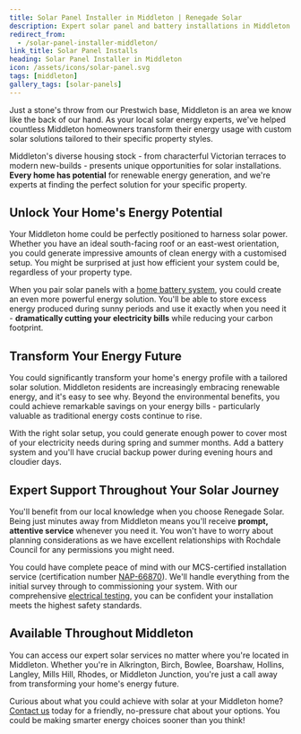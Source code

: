 ```yaml
---
title: Solar Panel Installer in Middleton | Renegade Solar
description: Expert solar panel and battery installations in Middleton from locally-based Renegade Solar, an MCS-certified installer with excellent customer reviews.
redirect_from:
  - /solar-panel-installer-middleton/
link_title: Solar Panel Installs
heading: Solar Panel Installer in Middleton
icon: /assets/icons/solar-panel.svg
tags: [middleton]
gallery_tags: [solar-panels]
---
```


Just a stone's throw from our Prestwich base, Middleton is an area we know like the back of our hand. As your local solar energy experts, we've helped countless Middleton homeowners transform their energy usage with custom solar solutions tailored to their specific property styles.

Middleton's diverse housing stock - from characterful Victorian terraces to modern new-builds - presents unique opportunities for solar installations. **Every home has potential** for renewable energy generation, and we're experts at finding the perfect solution for your specific property.

## Unlock Your Home's Energy Potential

Your Middleton home could be perfectly positioned to harness solar power. Whether you have an ideal south-facing roof or an east-west orientation, you could generate impressive amounts of clean energy with a customised setup. You might be surprised at just how efficient your system could be, regardless of your property type.

When you pair solar panels with a [home battery system](/services/home-battery-installations/), you could create an even more powerful energy solution. You'll be able to store excess energy produced during sunny periods and use it exactly when you need it - **dramatically cutting your electricity bills** while reducing your carbon footprint.

## Transform Your Energy Future

You could significantly transform your home's energy profile with a tailored solar solution. Middleton residents are increasingly embracing renewable energy, and it's easy to see why. Beyond the environmental benefits, you could achieve remarkable savings on your energy bills - particularly valuable as traditional energy costs continue to rise.

With the right solar setup, you could generate enough power to cover most of your electricity needs during spring and summer months. Add a battery system and you'll have crucial backup power during evening hours and cloudier days.

## Expert Support Throughout Your Solar Journey

You'll benefit from our local knowledge when you choose Renegade Solar. Being just minutes away from Middleton means you'll receive **prompt, attentive service** whenever you need it. You won't have to worry about planning considerations as we have excellent relationships with Rochdale Council for any permissions you might need.

You could have complete peace of mind with our MCS-certified installation service (certification number [NAP-66870](https://mcscertified.com/find-an-installer/)). We'll handle everything from the initial survey through to commissioning your system. With our comprehensive [electrical testing](/services/electrical-testing/), you can be confident your installation meets the highest safety standards.

## Available Throughout Middleton

You can access our expert solar services no matter where you're located in Middleton. Whether you're in Alkrington, Birch, Bowlee, Boarshaw, Hollins, Langley, Mills Hill, Rhodes, or Middleton Junction, you're just a call away from transforming your home's energy future.

Curious about what you could achieve with solar at your Middleton home? [Contact us](/contact/) today for a friendly, no-pressure chat about your options. You could be making smarter energy choices sooner than you think!
